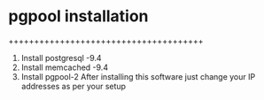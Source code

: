 # pgpool installation

++++++++++++++++++++++++++++++++++++++
1) Install postgresql -9.4
2) Install memcached -9.4
3) Install  pgpool-2
After installing this software just change your IP addresses
as per your setup
